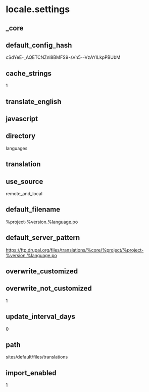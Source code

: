 # locale.settings

## _core

## default_config_hash
cSdYeE-_AQETCNZnl8BMFS9-sVn5--VzAYILkpPBUbM

## cache_strings
1

## translate_english


## javascript

## directory
languages

## translation

## use_source
remote_and_local

## default_filename
%project-%version.%language.po

## default_server_pattern
https://ftp.drupal.org/files/translations/%core/%project/%project-%version.%language.po

## overwrite_customized


## overwrite_not_customized
1

## update_interval_days
0

## path
sites/default/files/translations

## import_enabled
1
